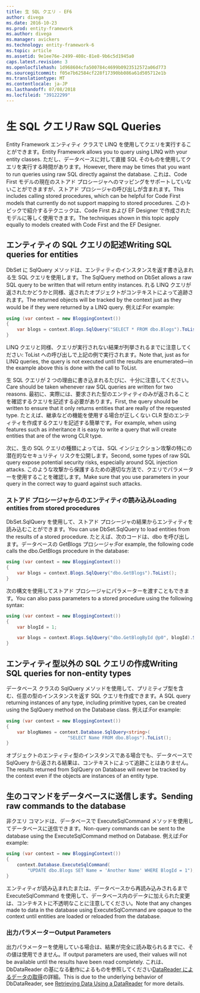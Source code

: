 ```yaml
---
title: 生 SQL クエリ - EF6
author: divega
ms.date: 2016-10-23
ms.prod: entity-framework
ms.author: divega
ms.manager: avickers
ms.technology: entity-framework-6
ms.topic: article
ms.assetid: 9e1ee76e-2499-408c-81e8-9b6c5d1945a0
caps.latest.revision: 3
ms.openlocfilehash: 1d968604cfa500784c4699b0923512572a06d773
ms.sourcegitcommit: f05e7b62584cf228f17390bb086a61d505712e1b
ms.translationtype: MT
ms.contentlocale: ja-JP
ms.lasthandoff: 07/08/2018
ms.locfileid: "39122299"
---
```

# <a name="raw-sql-queries"></a><span data-ttu-id="adbc9-102">生 SQL クエリ</span><span class="sxs-lookup"><span data-stu-id="adbc9-102">Raw SQL Queries</span></span>
<span data-ttu-id="adbc9-103">Entity Framework エンティティ クラスで LINQ を使用してクエリを実行することができます。</span><span class="sxs-lookup"><span data-stu-id="adbc9-103">Entity Framework allows you to query using LINQ with your entity classes.</span></span> <span data-ttu-id="adbc9-104">ただし、データベースに対して直接 SQL そのものを使用してクエリを実行する時間があります。</span><span class="sxs-lookup"><span data-stu-id="adbc9-104">However, there may be times that you want to run queries using raw SQL directly against the database.</span></span> <span data-ttu-id="adbc9-105">これは、Code First モデルの現在のストアド プロシージャへのマッピングをサポートしていないことができますが、ストアド プロシージャの呼び出しが含まれます。</span><span class="sxs-lookup"><span data-stu-id="adbc9-105">This includes calling stored procedures, which can be helpful for Code First models that currently do not support mapping to stored procedures.</span></span> <span data-ttu-id="adbc9-106">このトピックで紹介するテクニックは、Code First および EF Designer で作成されたモデルに等しく使用できます。</span><span class="sxs-lookup"><span data-stu-id="adbc9-106">The techniques shown in this topic apply equally to models created with Code First and the EF Designer.</span></span>  

## <a name="writing-sql-queries-for-entities"></a><span data-ttu-id="adbc9-107">エンティティの SQL クエリの記述</span><span class="sxs-lookup"><span data-stu-id="adbc9-107">Writing SQL queries for entities</span></span>  

<span data-ttu-id="adbc9-108">DbSet に SqlQuery メソッドは、エンティティのインスタンスを返す書き込まれる生 SQL クエリを使用します。</span><span class="sxs-lookup"><span data-stu-id="adbc9-108">The SqlQuery method on DbSet allows a raw SQL query to be written that will return entity instances.</span></span> <span data-ttu-id="adbc9-109">れる LINQ クエリが返されたかどうかと同様、返されたオブジェクトがコンテキストによって追跡されます。</span><span class="sxs-lookup"><span data-stu-id="adbc9-109">The returned objects will be tracked by the context just as they would be if they were returned by a LINQ query.</span></span> <span data-ttu-id="adbc9-110">例えば:</span><span class="sxs-lookup"><span data-stu-id="adbc9-110">For example:</span></span>  

``` csharp  
using (var context = new BloggingContext())
{
    var blogs = context.Blogs.SqlQuery("SELECT * FROM dbo.Blogs").ToList();
}
```  

<span data-ttu-id="adbc9-111">LINQ クエリと同様、クエリが実行されない結果が列挙されるまでに注意してください: ToList への呼び出しで上記の例で実行されます。</span><span class="sxs-lookup"><span data-stu-id="adbc9-111">Note that, just as for LINQ queries, the query is not executed until the results are enumerated—in the example above this is done with the call to ToList.</span></span>  

<span data-ttu-id="adbc9-112">生 SQL クエリが 2 つの理由に書き込まれるたびに、十分に注意してください。</span><span class="sxs-lookup"><span data-stu-id="adbc9-112">Care should be taken whenever raw SQL queries are written for two reasons.</span></span> <span data-ttu-id="adbc9-113">最初に、実際には、要求された型のエンティティのみが返されることを確認するクエリを記述する必要があります。</span><span class="sxs-lookup"><span data-stu-id="adbc9-113">First, the query should be written to ensure that it only returns entities that are really of the requested type.</span></span> <span data-ttu-id="adbc9-114">たとえば、継承などの機能を使用する場合が正しくない CLR 型のエンティティを作成するクエリを記述する簡単です。</span><span class="sxs-lookup"><span data-stu-id="adbc9-114">For example, when using features such as inheritance it is easy to write a query that will create entities that are of the wrong CLR type.</span></span>  

<span data-ttu-id="adbc9-115">次に、生の SQL クエリの種類によっては、SQL インジェクション攻撃の特にの潜在的なセキュリティ リスクを公開します。</span><span class="sxs-lookup"><span data-stu-id="adbc9-115">Second, some types of raw SQL query expose potential security risks, especially around SQL injection attacks.</span></span> <span data-ttu-id="adbc9-116">このような攻撃から保護するための適切な方法で、クエリでパラメーターを使用することを確認します。</span><span class="sxs-lookup"><span data-stu-id="adbc9-116">Make sure that you use parameters in your query in the correct way to guard against such attacks.</span></span>  

### <a name="loading-entities-from-stored-procedures"></a><span data-ttu-id="adbc9-117">ストアド プロシージャからのエンティティの読み込み</span><span class="sxs-lookup"><span data-stu-id="adbc9-117">Loading entities from stored procedures</span></span>  

<span data-ttu-id="adbc9-118">DbSet.SqlQuery を使用して、ストアド プロシージャの結果からエンティティを読み込むことができます。</span><span class="sxs-lookup"><span data-stu-id="adbc9-118">You can use DbSet.SqlQuery to load entities from the results of a stored procedure.</span></span> <span data-ttu-id="adbc9-119">たとえば、次のコードは、dbo を呼び出します。データベースの GetBlogs プロシージャ:</span><span class="sxs-lookup"><span data-stu-id="adbc9-119">For example, the following code calls the dbo.GetBlogs procedure in the database:</span></span>  

``` csharp
using (var context = new BloggingContext())
{
    var blogs = context.Blogs.SqlQuery("dbo.GetBlogs").ToList();
}
```  

<span data-ttu-id="adbc9-120">次の構文を使用してストアド プロシージャにパラメーターを渡すこともできます。</span><span class="sxs-lookup"><span data-stu-id="adbc9-120">You can also pass parameters to a stored procedure using the following syntax:</span></span>  

``` csharp
using (var context = new BloggingContext())
{
    var blogId = 1;

    var blogs = context.Blogs.SqlQuery("dbo.GetBlogById @p0", blogId).Single();
}
```  

## <a name="writing-sql-queries-for-non-entity-types"></a><span data-ttu-id="adbc9-121">エンティティ型以外の SQL クエリの作成</span><span class="sxs-lookup"><span data-stu-id="adbc9-121">Writing SQL queries for non-entity types</span></span>  

<span data-ttu-id="adbc9-122">データベース クラスの SqlQuery メソッドを使用して、プリミティブ型を含む、任意の型のインスタンスを返す SQL クエリを作成できます。</span><span class="sxs-lookup"><span data-stu-id="adbc9-122">A SQL query returning instances of any type, including primitive types, can be created using the SqlQuery method on the Database class.</span></span> <span data-ttu-id="adbc9-123">例えば:</span><span class="sxs-lookup"><span data-stu-id="adbc9-123">For example:</span></span>  

``` csharp
using (var context = new BloggingContext())
{
    var blogNames = context.Database.SqlQuery<string>(
                       "SELECT Name FROM dbo.Blogs").ToList();
}
```  

<span data-ttu-id="adbc9-124">オブジェクトのエンティティ型のインスタンスである場合でも、データベースで SqlQuery から返される結果は、コンテキストによって追跡ことはありません。</span><span class="sxs-lookup"><span data-stu-id="adbc9-124">The results returned from SqlQuery on Database will never be tracked by the context even if the objects are instances of an entity type.</span></span>  

## <a name="sending-raw-commands-to-the-database"></a><span data-ttu-id="adbc9-125">生のコマンドをデータベースに送信します。</span><span class="sxs-lookup"><span data-stu-id="adbc9-125">Sending raw commands to the database</span></span>  

<span data-ttu-id="adbc9-126">非クエリ コマンドは、データベースで ExecuteSqlCommand メソッドを使用してデータベースに送信できます。</span><span class="sxs-lookup"><span data-stu-id="adbc9-126">Non-query commands can be sent to the database using the ExecuteSqlCommand method on Database.</span></span> <span data-ttu-id="adbc9-127">例えば:</span><span class="sxs-lookup"><span data-stu-id="adbc9-127">For example:</span></span>  

``` csharp
using (var context = new BloggingContext())
{
    context.Database.ExecuteSqlCommand(
        "UPDATE dbo.Blogs SET Name = 'Another Name' WHERE BlogId = 1");
}
```  

<span data-ttu-id="adbc9-128">エンティティが読み込まれたまたは、データベースから再読み込みされるまで ExecuteSqlCommand を使用して、データベース内のデータに加えられた変更は、コンテキストに不透明なことに注意してください。</span><span class="sxs-lookup"><span data-stu-id="adbc9-128">Note that any changes made to data in the database using ExecuteSqlCommand are opaque to the context until entities are loaded or reloaded from the database.</span></span>  

### <a name="output-parameters"></a><span data-ttu-id="adbc9-129">出力パラメーター</span><span class="sxs-lookup"><span data-stu-id="adbc9-129">Output Parameters</span></span>  

<span data-ttu-id="adbc9-130">出力パラメーターを使用している場合は、結果が完全に読み取られるまでに、その値は使用できません。</span><span class="sxs-lookup"><span data-stu-id="adbc9-130">If output parameters are used, their values will not be available until the results have been read completely.</span></span> <span data-ttu-id="adbc9-131">これは、DbDataReader の基になる動作によるものを参照してください[DataReader によるデータの取得](http://go.microsoft.com/fwlink/?LinkID=398589)の詳細。</span><span class="sxs-lookup"><span data-stu-id="adbc9-131">This is due to the underlying behavior of DbDataReader, see [Retrieving Data Using a DataReader](http://go.microsoft.com/fwlink/?LinkID=398589) for more details.</span></span>  
